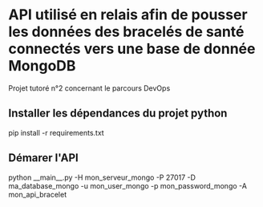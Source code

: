 # API utilisé en relais afin de pousser les données des bracelés de santé connectés vers une base de donnée MongoDB
Projet tutoré n°2 concernant le parcours DevOps

## Installer les dépendances du projet python
pip install -r requirements.txt

## Démarer l'API 
python \_\_main\_\_.py -H mon_serveur_mongo -P 27017 -D ma_database_mongo -u mon_user_mongo -p mon_password_mongo -A mon_api_bracelet
